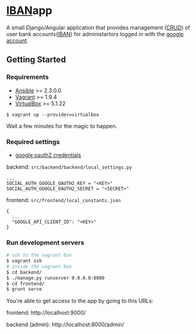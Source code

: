 [IBAN](https://en.wikipedia.org/wiki/International_Bank_Account_Number)app
====================

A small Django/Angular application that provides management
([CRUD](https://en.wikipedia.org/wiki/Create,_read,_update_and_delete)) of user bank accounts([IBAN](https://en.wikipedia.org/wiki/International_Bank_Account_Number)) for administartors logged in with the [google account](https://accounts.google.com/signin/v2/identifier?hl=en&passive=true&continue=https%3A%2F%2Fwww.google.com.ua%2F&flowName=GlifWebSignIn&flowEntry=ServiceLogin).

## Getting Started

### Requirements

- [Ansible](http://docs.ansible.com/intro_installation.html) >= 2.3.0.0
- [Vagrant](http://www.vagrantup.com/downloads.html) >= 1.9.4
- [VirtualBox](https://www.virtualbox.org/wiki/Downloads) >= 5.1.22


```
$ vagrant up --provider=virtualbox
```

Wait a few minutes for the magic to happen.

### Required settings

- [google oauth2 credentials](https://developers.google.com/identity/protocols/OAuth2)

backend: `src/backend/backend/local_settings.py`
```
...
SOCIAL_AUTH_GOOGLE_OAUTH2_KEY = "<KEY>"
SOCIAL_AUTH_GOOGLE_OAUTH2_SECRET = "<SECRET>"
```
frontend: `src/frontend/local_constants.json`
```
{
  ...
  "GOOGLE_API_CLIENT_ID": "<KEY>"
}
```

### Run development servers

```sh
# ssh to the vagrant box
$ vagrant ssh
# inside the vagrant box
$ cd backend/
$ ./manage.py runserver 0.0.0.0:8000 
$ cd frontend/ 
$ grunt serve
```

You're able to get access to the app by going to this URLs:

frontend: http://localhost:9000/

backend (admin): http://localhost:8000/admin/
